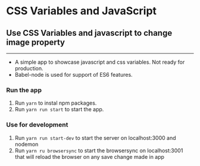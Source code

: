 # CSS Variables and JavaScript #

## Use CSS Variables and javascript to change image property ##

---

* A simple app to showcase javascript and css variables. Not ready for production.
* Babel-node is used for support of ES6 features.

### Run the app ###

1. Run `yarn` to instal npm packages.
1. Run `yarn run start` to start the app.

### Use for development ###

1. Run `yarn run start-dev` to start the server on localhost:3000 and nodemon
1. Run `yarn ru browsersync` to start the browsersync on localhost:3001 that will reload the browser on any save change made in app
